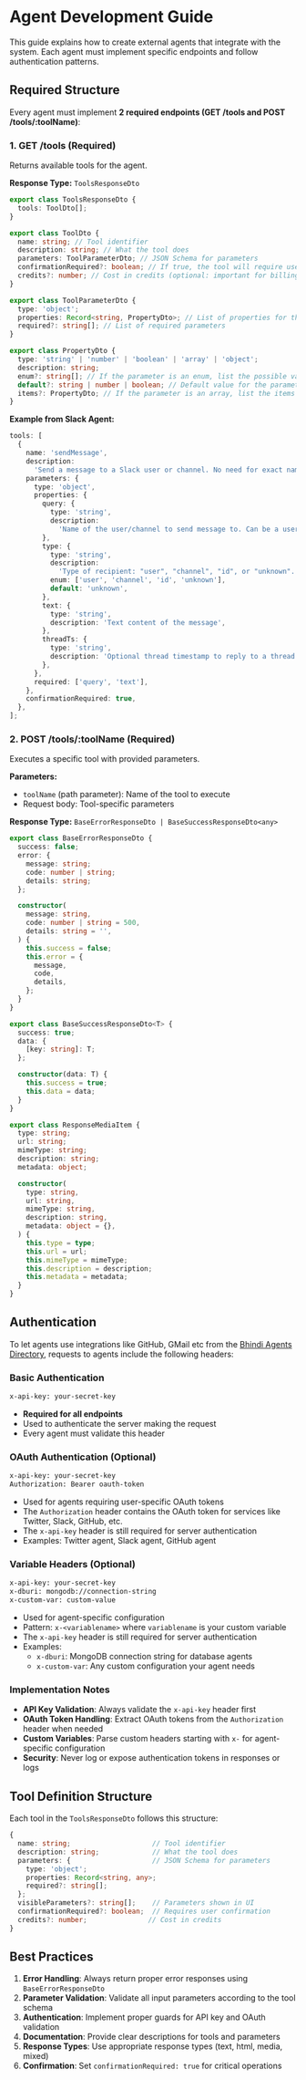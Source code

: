 # Agent Development Guide

This guide explains how to create external agents that integrate with the system. Each agent must implement specific endpoints and follow authentication patterns.

## Required Structure

Every agent must implement **2 required endpoints (GET /tools and POST /tools/:toolName)**:

### 1. GET /tools (Required)

Returns available tools for the agent.

**Response Type:** `ToolsResponseDto`

```typescript
export class ToolsResponseDto {
  tools: ToolDto[];
}

export class ToolDto {
  name: string; // Tool identifier
  description: string; // What the tool does
  parameters: ToolParameterDto; // JSON Schema for parameters
  confirmationRequired?: boolean; // If true, the tool will require user confirmation
  credits?: number; // Cost in credits (optional: important for billing costly functions like Image generation, Video generation, etc.)
}

export class ToolParameterDto {
  type: 'object';
  properties: Record<string, PropertyDto>; // List of properties for the object
  required?: string[]; // List of required parameters
}

export class PropertyDto {
  type: 'string' | 'number' | 'boolean' | 'array' | 'object';
  description: string;
  enum?: string[]; // If the parameter is an enum, list the possible values
  default?: string | number | boolean; // Default value for the parameter
  items?: PropertyDto; // If the parameter is an array, list the items
}
```

**Example from Slack Agent:**

```typescript
tools: [
  {
    name: 'sendMessage',
    description:
      'Send a message to a Slack user or channel. No need for exact name, it searches through all users and channels. Can directly use this to send message to a user or channel, no need to get the id first if user or channel name is known.',
    parameters: {
      type: 'object',
      properties: {
        query: {
          type: 'string',
          description:
            'Name of the user/channel to send message to. Can be a user name, channel name, or a channel id. Never pass a user id, always pass a user name or channel name.',
        },
        type: {
          type: 'string',
          description:
            'Type of recipient: "user", "channel", "id", or "unknown".',
          enum: ['user', 'channel', 'id', 'unknown'],
          default: 'unknown',
        },
        text: {
          type: 'string',
          description: 'Text content of the message',
        },
        threadTs: {
          type: 'string',
          description: 'Optional thread timestamp to reply to a thread',
        },
      },
      required: ['query', 'text'],
    },
    confirmationRequired: true,
  },
];
```

### 2. POST /tools/:toolName (Required)

Executes a specific tool with provided parameters.

**Parameters:**

- `toolName` (path parameter): Name of the tool to execute
- Request body: Tool-specific parameters

**Response Type:** `BaseErrorResponseDto | BaseSuccessResponseDto<any>`

```typescript
export class BaseErrorResponseDto {
  success: false;
  error: {
    message: string;
    code: number | string;
    details: string;
  };

  constructor(
    message: string,
    code: number | string = 500,
    details: string = '',
  ) {
    this.success = false;
    this.error = {
      message,
      code,
      details,
    };
  }
}

export class BaseSuccessResponseDto<T> {
  success: true;
  data: {
    [key: string]: T;
  };

  constructor(data: T) {
    this.success = true;
    this.data = data;
  }
}

export class ResponseMediaItem {
  type: string;
  url: string;
  mimeType: string;
  description: string;
  metadata: object;

  constructor(
    type: string,
    url: string,
    mimeType: string,
    description: string,
    metadata: object = {},
  ) {
    this.type = type;
    this.url = url;
    this.mimeType = mimeType;
    this.description = description;
    this.metadata = metadata;
  }
}
```

## Authentication

To let agents use integrations like GitHub, GMail etc from the [Bhindi Agents Directory](https://directory.bhindi.io/), 
requests to agents include the following headers:

### Basic Authentication
```bash
x-api-key: your-secret-key
```

- **Required for all endpoints**
- Used to authenticate the server making the request
- Every agent must validate this header

### OAuth Authentication (Optional)
```bash
x-api-key: your-secret-key
Authorization: Bearer oauth-token
```

- Used for agents requiring user-specific OAuth tokens
- The `Authorization` header contains the OAuth token for services like Twitter, Slack, GitHub, etc.
- The `x-api-key` header is still required for server authentication
- Examples: Twitter agent, Slack agent, GitHub agent

### Variable Headers (Optional)
```bash
x-api-key: your-secret-key
x-dburi: mongodb://connection-string
x-custom-var: custom-value
```

- Used for agent-specific configuration
- Pattern: `x-<variablename>` where `variablename` is your custom variable
- The `x-api-key` header is still required for server authentication
- Examples:
  - `x-dburi`: MongoDB connection string for database agents
  - `x-custom-var`: Any custom configuration your agent needs

### Implementation Notes

- **API Key Validation**: Always validate the `x-api-key` header first
- **OAuth Token Handling**: Extract OAuth tokens from the `Authorization` header when needed
- **Custom Variables**: Parse custom headers starting with `x-` for agent-specific configuration
- **Security**: Never log or expose authentication tokens in responses or logs

## Tool Definition Structure

Each tool in the `ToolsResponseDto` follows this structure:

```typescript
{
  name: string;                    // Tool identifier
  description: string;             // What the tool does
  parameters: {                    // JSON Schema for parameters
    type: 'object';
    properties: Record<string, any>;
    required?: string[];
  };
  visibleParameters?: string[];    // Parameters shown in UI
  confirmationRequired?: boolean;  // Requires user confirmation
  credits?: number;               // Cost in credits
}
```

## Best Practices

1. **Error Handling**: Always return proper error responses using `BaseErrorResponseDto`
2. **Parameter Validation**: Validate all input parameters according to the tool schema
3. **Authentication**: Implement proper guards for API key and OAuth validation
4. **Documentation**: Provide clear descriptions for tools and parameters
5. **Response Types**: Use appropriate response types (text, html, media, mixed)
6. **Confirmation**: Set `confirmationRequired: true` for critical operations
